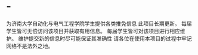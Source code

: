# -
为济南大学自动化与电气工程学院学生提供各类推免信息
此项目长期更新。
每届学生皆可无偿访问该项目并获取有用信息。
每届学生皆可对该项目进行相应维护。
维护提交新的信息时尽可能保证其准确性
请各位在使用本项目的过程中牢记网络不是法外之地。
